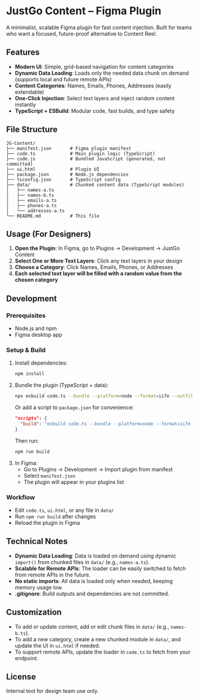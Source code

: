 # JustGo Content – Figma Plugin

A minimalist, scalable Figma plugin for fast content injection. Built for teams who want a focused, future-proof alternative to Content Reel.

## Features

- **Modern UI**: Simple, grid-based navigation for content categories
- **Dynamic Data Loading**: Loads only the needed data chunk on demand (supports local and future remote APIs)
- **Content Categories**: Names, Emails, Phones, Addresses (easily extendable)
- **One-Click Injection**: Select text layers and inject random content instantly
- **TypeScript + ESBuild**: Modular code, fast builds, and type safety

## File Structure

```
JG-Content/
├── manifest.json       # Figma plugin manifest
├── code.ts             # Main plugin logic (TypeScript)
├── code.js             # Bundled JavaScript (generated, not committed)
├── ui.html             # Plugin UI
├── package.json        # Node.js dependencies
├── tsconfig.json       # TypeScript config
├── data/               # Chunked content data (TypeScript modules)
│   ├── names-a.ts
│   ├── names-b.ts
│   ├── emails-a.ts
│   ├── phones-a.ts
│   └── addresses-a.ts
└── README.md           # This file
```

## Usage (For Designers)

1. **Open the Plugin**: In Figma, go to Plugins → Development → JustGo Content
2. **Select One or More Text Layers**: Click any text layers in your design
3. **Choose a Category**: Click Names, Emails, Phones, or Addresses
4. **Each selected text layer will be filled with a random value from the chosen category**

## Development

### Prerequisites
- Node.js and npm
- Figma desktop app

### Setup & Build

1. Install dependencies:
   ```bash
   npm install
   ```
2. Bundle the plugin (TypeScript + data):
   ```bash
   npx esbuild code.ts --bundle --platform=node --format=iife --outfile=code.js
   ```
   Or add a script to `package.json` for convenience:
   ```json
   "scripts": {
     "build": "esbuild code.ts --bundle --platform=node --format=iife --outfile=code.js"
   }
   ```
   Then run:
   ```bash
   npm run build
   ```
3. In Figma:
   - Go to Plugins → Development → Import plugin from manifest
   - Select `manifest.json`
   - The plugin will appear in your plugins list

### Workflow
- Edit `code.ts`, `ui.html`, or any file in `data/`
- Run `npm run build` after changes
- Reload the plugin in Figma

## Technical Notes

- **Dynamic Data Loading**: Data is loaded on demand using dynamic `import()` from chunked files in `data/` (e.g., `names-a.ts`).
- **Scalable for Remote APIs**: The loader can be easily switched to fetch from remote APIs in the future.
- **No static imports**: All data is loaded only when needed, keeping memory usage low.
- **.gitignore**: Build outputs and dependencies are not committed.

## Customization

- To add or update content, add or edit chunk files in `data/` (e.g., `names-b.ts`).
- To add a new category, create a new chunked module in `data/`, and update the UI in `ui.html` if needed.
- To support remote APIs, update the loader in `code.ts` to fetch from your endpoint.

## License

Internal tool for design team use only.

